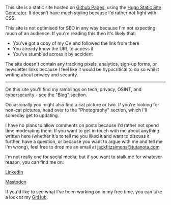 This site is a static site hosted on [Github Pages](https://pages.github.com), using the [Hugo Static Site Generator](https://gohugo.io). It doesn't have much styling because I'd rather not fight with CSS. 

This site is not optimised for SEO in any way because I'm not expecting much of an audience. If you're reading this then it's likely that:

- You've got a copy of my CV and followed the link from there
- You already know the URL to access it 
- You've stumbled across it by accident

The site doesn't contain any tracking pixels, analytics, sign-up forms, or newsletter links because I feel like it would be hypocritical to do so whilst writing about privacy and security.

-------------------------------------------------------------------------

On this site you'll find my ramblings on tech, privacy, OSINT, and cybersecurity - see the "Blog" section. 

Occasionally you might also find a cat picture or two. If you're looking for non-cat pictures, head over to the "Photography" section, which I'll someday get to updating.

I have no plans to allow comments on posts because I'd rather not spend time moderating them. If you want to get in touch with me about anything written here (whether it's to tell me you liked it and want to discuss it further, have a question, or because you want to argue with me and tell me I'm wrong), feel free to drop me an email at <jackfitzsimons@tutanota.com> 

I'm not really one for social media, but if you want to stalk me for whatever reason, you can find me on:

[LinkedIn](https://dk.linkedin.com/in/jacklukefitzsimons)

[Mastodon](https://infosec.exchange/@jfitzsimo)

If you'd like to see what I've been working on in my free time, you can take a look at my [GitHub](https://github.com/fitzsimonsjl).